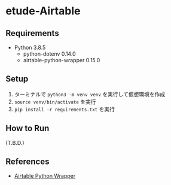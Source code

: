 # etude-Airtable

## Requirements

- Python 3.8.5
  - python-dotenv 0.14.0
  - airtable-python-wrapper 0.15.0

## Setup

1. ターミナルで `python3 -m venv venv` を実行して仮想環境を作成
1. `source venv/bin/activate` を実行
1. `pip install -r requirements.txt` を実行

## How to Run

(T.B.D.)

## References

- [Airtable Python Wrapper](https://qiita.com/sandream/items/01374069f447b7748eba)
